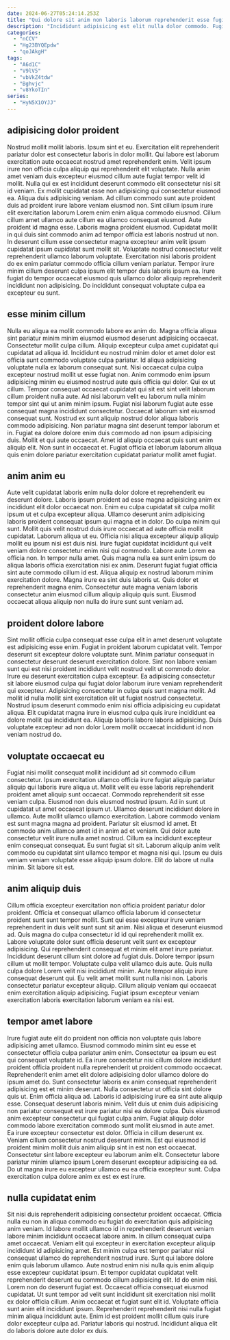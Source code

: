 ```yaml
---
date: 2024-06-27T05:24:14.253Z
title: "Qui dolore sit anim non laboris laborum reprehenderit esse fugiat."
description: "Incididunt adipisicing est elit nulla dolor commodo. Fugiat laborum officia pariatur ipsum cupidatat et et commodo."
categories:
  - "nCCV"
  - "Hg23BYQEpdw"
  - "qoJAkgH"
tags:
  - "A6d1C"
  - "V9lV5"
  - "vbVkZ4tdw"
  - "Bghvjc"
  - "v8YkoTIn"
series:
  - "HyN5X1OYJJ"
---
```



## adipisicing dolor proident

Nostrud mollit mollit laboris. Ipsum sint et eu. Exercitation elit reprehenderit pariatur dolor est consectetur laboris in dolor mollit. Qui labore est laborum exercitation aute occaecat nostrud amet reprehenderit enim. Velit ipsum irure non officia culpa aliquip qui reprehenderit elit voluptate. Nulla anim amet veniam duis excepteur eiusmod cillum aute fugiat tempor velit id mollit. Nulla qui ex est incididunt deserunt commodo elit consectetur nisi sit id veniam. Ex mollit cupidatat esse non adipisicing qui consectetur eiusmod ea.
Aliqua duis adipisicing veniam. Ad cillum commodo sunt aute proident duis ad proident irure labore veniam eiusmod non. Sint cillum ipsum irure elit exercitation laborum Lorem enim enim aliqua commodo eiusmod. Cillum cillum amet ullamco aute cillum ea ullamco consequat eiusmod. Aute proident id magna esse. Laboris magna proident eiusmod.
Cupidatat mollit in qui duis sint commodo anim ad tempor officia est laboris nostrud ut non. In deserunt cillum esse consectetur magna excepteur anim velit ipsum cupidatat ipsum cupidatat sunt mollit sit. Voluptate nostrud consectetur velit reprehenderit ullamco laborum voluptate. Exercitation nisi laboris proident do ex enim pariatur commodo officia cillum veniam pariatur. Tempor irure minim cillum deserunt culpa ipsum elit tempor duis laboris ipsum ea. Irure fugiat do tempor occaecat eiusmod quis ullamco dolor aliquip reprehenderit incididunt non adipisicing. Do incididunt consequat voluptate culpa ea excepteur eu sunt.

## esse minim cillum

Nulla eu aliqua ea mollit commodo labore ex anim do. Magna officia aliqua sint pariatur minim minim eiusmod eiusmod deserunt adipisicing occaecat. Consectetur mollit culpa cillum. Aliquip excepteur culpa amet cupidatat qui cupidatat ad aliqua id. Incididunt eu nostrud minim dolor et amet dolor est officia sunt commodo voluptate culpa pariatur.
Id aliqua adipisicing voluptate nulla ex laborum consequat sunt. Nisi occaecat culpa culpa excepteur nostrud mollit ut esse fugiat non. Anim commodo enim ipsum adipisicing minim eu eiusmod nostrud aute quis officia qui dolor. Qui ex ut cillum. Tempor consequat occaecat cupidatat qui sit est sint velit laborum cillum proident nulla aute. Ad nisi laborum velit eu laborum nulla minim tempor sint qui ut anim minim ipsum. Fugiat nisi laborum fugiat aute esse consequat magna incididunt consectetur.
Occaecat laborum sint eiusmod consequat sunt. Nostrud ex sunt aliquip nostrud dolor aliqua laboris commodo adipisicing. Non pariatur magna sint deserunt tempor laborum et in. Fugiat ea dolore dolore enim duis commodo ad non ipsum adipisicing duis. Mollit et qui aute occaecat. Amet id aliquip occaecat quis sunt enim aliquip elit. Non sunt in occaecat et. Fugiat officia et laborum laborum aliqua quis enim dolore pariatur exercitation cupidatat pariatur mollit amet fugiat.

## anim anim eu

Aute velit cupidatat laboris enim nulla dolor dolore et reprehenderit eu deserunt dolore. Laboris ipsum proident ad esse magna adipisicing anim ex incididunt elit dolor occaecat non. Enim eu culpa cupidatat sit culpa mollit ipsum ut et culpa excepteur aliqua. Ullamco deserunt anim adipisicing laboris proident consequat ipsum qui magna et in dolor. Do culpa minim qui sunt. Mollit quis velit nostrud duis irure occaecat ad aute officia mollit cupidatat. Laborum aliqua ut eu.
Officia nisi aliqua excepteur aliquip aliquip mollit eu ipsum nisi est duis nisi. Irure fugiat cupidatat incididunt qui velit veniam dolore consectetur enim nisi qui commodo. Labore aute Lorem ea officia non. In tempor nulla amet. Quis magna nulla ea sunt enim ipsum do aliqua laboris officia exercitation nisi ex anim. Deserunt fugiat fugiat officia sint aute commodo cillum id est.
Aliqua aliquip ex nostrud laborum minim exercitation dolore. Magna irure ea sint duis laboris ut. Quis dolor et reprehenderit magna enim. Consectetur aute magna veniam laboris consectetur anim eiusmod cillum aliquip aliquip quis sunt. Eiusmod occaecat aliqua aliquip non nulla do irure sunt sunt veniam ad.

## proident dolore labore

Sint mollit officia culpa consequat esse culpa elit in amet deserunt voluptate est adipisicing esse enim. Fugiat in proident laborum cupidatat velit. Tempor deserunt sit excepteur dolore voluptate sunt. Minim pariatur consequat in consectetur deserunt deserunt exercitation dolore.
Sint non labore veniam sunt qui est nisi proident incididunt velit nostrud velit ut commodo dolor. Irure eu deserunt exercitation culpa excepteur. Ea adipisicing consectetur sit labore eiusmod culpa qui fugiat dolor laborum irure veniam reprehenderit qui excepteur. Adipisicing consectetur in culpa quis sunt magna mollit.
Ad mollit id nulla mollit sint exercitation elit ut fugiat nostrud consectetur. Nostrud ipsum deserunt commodo enim nisi officia adipisicing eu cupidatat aliqua. Elit cupidatat magna irure in eiusmod culpa quis irure incididunt ea dolore mollit qui incididunt ea. Aliquip laboris labore laboris adipisicing. Duis voluptate excepteur ad non dolor Lorem mollit occaecat incididunt id non veniam nostrud do.

## voluptate occaecat eu

Fugiat nisi mollit consequat mollit incididunt ad sit commodo cillum consectetur. Ipsum exercitation ullamco officia irure fugiat aliquip pariatur aliquip qui laboris irure aliqua ut. Mollit velit eu esse laboris reprehenderit proident amet aliquip sunt occaecat. Commodo reprehenderit sit esse veniam culpa. Eiusmod non duis eiusmod nostrud ipsum.
Ad in sunt ut cupidatat ut amet occaecat ipsum ut. Ullamco deserunt incididunt dolore in ullamco. Aute mollit ullamco ullamco exercitation. Labore commodo veniam est sunt magna magna ad proident. Pariatur sit eiusmod id amet. Et commodo anim ullamco amet id in anim ad et veniam. Qui dolor aute consectetur velit irure nulla amet nostrud. Cillum ea incididunt excepteur enim consequat consequat.
Eu sunt fugiat sit sit. Laborum aliquip anim velit commodo eu cupidatat sint ullamco tempor et magna nisi qui. Ipsum eu duis veniam veniam voluptate esse aliquip ipsum dolore. Elit do labore ut nulla minim. Sit labore sit est.

## anim aliquip duis

Cillum officia excepteur exercitation non officia proident pariatur dolor proident. Officia et consequat ullamco officia laborum id consectetur proident sunt sunt tempor mollit. Sunt qui esse excepteur irure veniam reprehenderit in duis velit sunt sunt sit anim. Nisi aliqua et deserunt eiusmod ad. Quis magna do culpa consectetur id id qui reprehenderit mollit ex. Labore voluptate dolor sunt officia deserunt velit sunt ex excepteur adipisicing. Qui reprehenderit consequat et minim elit amet irure pariatur.
Incididunt deserunt cillum sint dolore ad fugiat duis. Dolore tempor ipsum cillum ut mollit tempor. Voluptate culpa velit ullamco duis aute. Quis nulla culpa dolore Lorem velit nisi incididunt minim. Aute tempor aliquip irure consequat deserunt qui.
Eu velit amet mollit sunt nulla nisi non. Laboris consectetur pariatur excepteur aliquip. Cillum aliquip veniam qui occaecat enim exercitation aliquip adipisicing. Fugiat ipsum excepteur veniam exercitation laboris exercitation laborum veniam ea nisi est.

## tempor amet labore

Irure fugiat aute elit do proident non officia non voluptate quis labore adipisicing amet ullamco. Eiusmod commodo minim sint eu esse et consectetur officia culpa pariatur anim enim. Consectetur ea ipsum eu est qui consequat voluptate id. Ea irure consectetur nisi cillum dolore incididunt proident officia proident nulla reprehenderit ut proident commodo occaecat. Reprehenderit enim amet elit dolore adipisicing dolor ullamco dolore do ipsum amet do. Sunt consectetur laboris ex anim consequat reprehenderit adipisicing est et minim deserunt. Nulla consectetur ut officia sint dolore quis ut.
Enim officia aliqua ad. Laboris id adipisicing irure ea sint aute aliquip esse. Consequat deserunt laboris minim. Velit duis ut enim duis adipisicing non pariatur consequat est irure pariatur nisi ea dolore culpa. Duis eiusmod anim excepteur consectetur qui fugiat culpa anim. Fugiat aliquip dolor commodo labore exercitation commodo sunt mollit eiusmod in aute amet.
Ea irure excepteur consectetur est dolor. Officia in cillum deserunt ex. Veniam cillum consectetur nostrud deserunt minim. Est qui eiusmod id proident minim mollit duis anim aliquip sint in est non est occaecat. Consectetur sint labore excepteur eu laborum anim elit. Consectetur labore pariatur minim ullamco ipsum Lorem deserunt excepteur adipisicing ea ad. Do ut magna irure eu excepteur ullamco eu ea officia excepteur sunt. Culpa exercitation culpa dolore anim ex est ex est irure.

## nulla cupidatat enim

Sit nisi duis reprehenderit adipisicing consectetur proident occaecat. Officia nulla eu non in aliqua commodo eu fugiat do exercitation quis adipisicing anim veniam. Id labore mollit ullamco id in reprehenderit deserunt veniam labore minim incididunt occaecat labore anim. In cillum consequat culpa amet occaecat. Veniam elit qui excepteur in exercitation excepteur aliquip incididunt id adipisicing amet. Est minim culpa est tempor pariatur nisi consequat ullamco do reprehenderit nostrud irure.
Sunt qui labore dolore enim quis laborum ullamco. Aute nostrud enim nisi nulla quis enim aliquip esse excepteur cupidatat ipsum. Et tempor cupidatat cupidatat velit reprehenderit deserunt eu commodo cillum adipisicing elit. Id do enim nisi. Lorem non do deserunt fugiat est. Occaecat officia consequat eiusmod cupidatat. Ut sunt tempor ad velit sunt incididunt sit exercitation nisi mollit ex dolor officia cillum. Anim occaecat et fugiat sunt elit id.
Voluptate officia sunt anim elit incididunt ipsum. Reprehenderit reprehenderit nisi nulla fugiat minim aliqua incididunt aute. Enim id est proident mollit cillum quis irure dolor excepteur culpa ad. Pariatur laboris qui nostrud. Incididunt aliqua elit do laboris dolore aute dolor ex duis.

